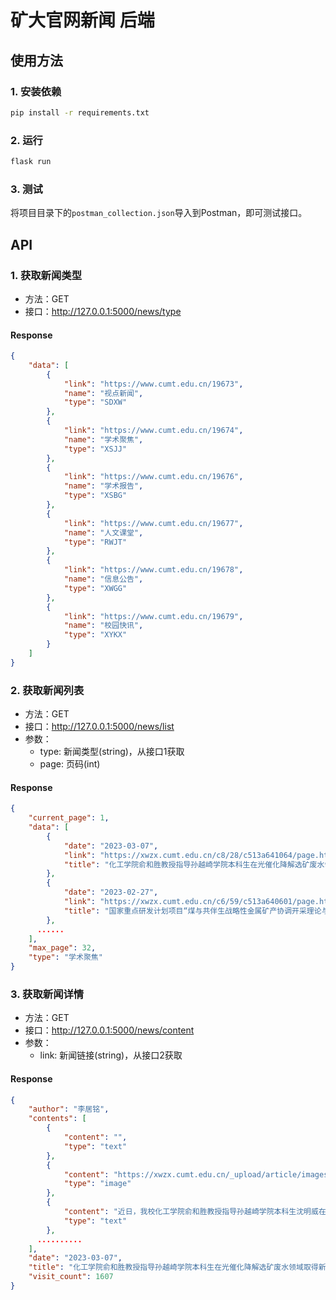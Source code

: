 # 矿大官网新闻 后端
## 使用方法
### 1. 安装依赖
```bash
pip install -r requirements.txt
```
### 2. 运行
```bash
flask run
```
### 3. 测试
将项目目录下的`postman_collection.json`导入到Postman，即可测试接口。
## API
### 1. 获取新闻类型
- 方法：GET
- 接口：http://127.0.0.1:5000/news/type
#### Response
```json
{
    "data": [
        {
            "link": "https://www.cumt.edu.cn/19673",
            "name": "视点新闻",
            "type": "SDXW"
        },
        {
            "link": "https://www.cumt.edu.cn/19674",
            "name": "学术聚焦",
            "type": "XSJJ"
        },
        {
            "link": "https://www.cumt.edu.cn/19676",
            "name": "学术报告",
            "type": "XSBG"
        },
        {
            "link": "https://www.cumt.edu.cn/19677",
            "name": "人文课堂",
            "type": "RWJT"
        },
        {
            "link": "https://www.cumt.edu.cn/19678",
            "name": "信息公告",
            "type": "XWGG"
        },
        {
            "link": "https://www.cumt.edu.cn/19679",
            "name": "校园快讯",
            "type": "XYKX"
        }
    ]
}
```
### 2. 获取新闻列表
- 方法：GET
- 接口：http://127.0.0.1:5000/news/list
- 参数：
    - type: 新闻类型(string)，从接口1获取
    - page: 页码(int)
#### Response
```json
{
    "current_page": 1,
    "data": [
        {
            "date": "2023-03-07",
            "link": "https://xwzx.cumt.edu.cn/c8/28/c513a641064/page.htm",
            "title": "化工学院俞和胜教授指导孙越崎学院本科生在光催化降解选矿废水领域取得新进展"
        },
        {
            "date": "2023-02-27",
            "link": "https://xwzx.cumt.edu.cn/c6/59/c513a640601/page.htm",
            "title": "国家重点研发计划项目“煤与共伴生战略性金属矿产协调开采理论与技术”2022年度进展研讨会召开"
        },
      ......
    ],
    "max_page": 32,
    "type": "学术聚焦"
}

```

### 3. 获取新闻详情
- 方法：GET
- 接口：http://127.0.0.1:5000/news/content
- 参数：
    - link: 新闻链接(string)，从接口2获取
#### Response
```json
{
    "author": "李居铭",
    "contents": [
        {
            "content": "",
            "type": "text"
        },
        {
            "content": "https://xwzx.cumt.edu.cn/_upload/article/images/f4/b1/ccbc653c4480a6dd04fa34e18894/13af0f94-65e1-49f1-9f2c-880e3e51f833.png",
            "type": "image"
        },
        {
            "content": "近日，我校化工学院俞和胜教授指导孙越崎学院本科生沈明威在连续流光催化降解选矿废水领域取得新进展，成果以论文“Visible-light-driven photodegradation of xanthate in a continuous fixed-bed photoreactor: Experimental study and modeling”发表于化工领域国际顶级期刊《Chemical Engineering Journal》。该期刊2021年影响因子达16.744，位于中科院一区（基础版和升级版）TOP期刊、JCR一区。我校孙越崎学院2020级本科生沈明威为该成果第一作者，化工学院俞和胜教授为独立通讯作者，中国矿业大学为唯一通讯单位。",
            "type": "text"
        },
      ..........
    ],
    "date": "2023-03-07",
    "title": "化工学院俞和胜教授指导孙越崎学院本科生在光催化降解选矿废水领域取得新进展",
    "visit_count": 1607
}
```